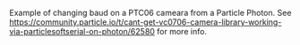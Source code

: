 Example of changing baud on a PTC06 cameara from a Particle Photon. See https://community.particle.io/t/cant-get-vc0706-camera-library-working-via-particlesoftserial-on-photon/62580 for more info.
